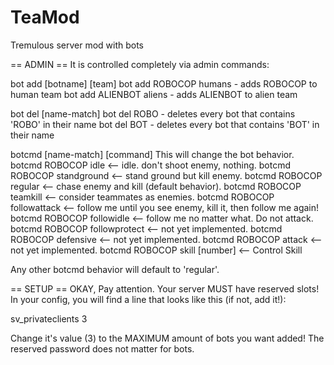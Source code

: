 # TeaMod

Tremulous server mod with bots

== ADMIN ==
It is controlled completely via admin commands:

bot add [botname] [team]
bot add ROBOCOP humans - adds ROBOCOP to human team
bot add ALIENBOT aliens - adds ALIENBOT to alien team

bot del [name-match]
bot del ROBO - deletes every bot that contains 'ROBO' in their name
bot del BOT - deletes every bot that contains 'BOT' in their name

botcmd [name-match] [command]
This will change the bot behavior.
botcmd ROBOCOP idle <-- idle. don't shoot enemy, nothing.
botcmd ROBOCOP standground <-- stand ground but kill enemy.
botcmd ROBOCOP regular <-- chase enemy and kill (default behavior).
botcmd ROBOCOP teamkill <-- consider teammates as enemies.
botcmd ROBOCOP followattack <-- follow me until you see enemy, kill it, then follow me again!
botcmd ROBOCOP followidle <-- follow me no matter what. Do not attack.
botcmd ROBOCOP followprotect <-- not yet implemented.
botcmd ROBOCOP defensive <-- not yet implemented.
botcmd ROBOCOP attack <-- not yet implemented.
botcmd ROBOCOP skill [number] <-- Control Skill

Any other botcmd behavior will default to 'regular'.

== SETUP ==
OKAY, Pay attention. Your server MUST have reserved slots! In your config, you will find a line that looks like this (if not, add it!):

sv_privateclients 3

Change it's value (3) to the MAXIMUM amount of bots you want added!
The reserved password does not matter for bots.
